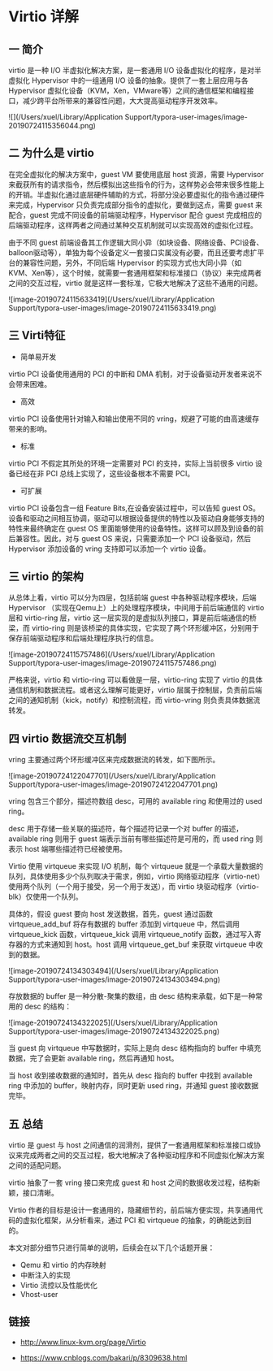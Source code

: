 # Virtio 详解

## 一 简介

virtio 是一种 I/O 半虚拟化解决方案，是一套通用 I/O 设备虚拟化的程序，是对半虚拟化 Hypervisor 中的一组通用 I/O 设备的抽象。提供了一套上层应用与各 Hypervisor 虚拟化设备（KVM，Xen，VMware等）之间的通信框架和编程接口，减少跨平台所带来的兼容性问题，大大提高驱动程序开发效率。

![](/Users/xuel/Library/Application Support/typora-user-images/image-20190724115356044.png)

## 二 为什么是 virtio

在完全虚拟化的解决方案中，guest VM 要使用底层 host 资源，需要 Hypervisor 来截获所有的请求指令，然后模拟出这些指令的行为，这样势必会带来很多性能上的开销。半虚拟化通过底层硬件辅助的方式，将部分没必要虚拟化的指令通过硬件来完成，Hypervisor 只负责完成部分指令的虚拟化，要做到这点，需要 guest 来配合，guest 完成不同设备的前端驱动程序，Hypervisor 配合 guest 完成相应的后端驱动程序，这样两者之间通过某种交互机制就可以实现高效的虚拟化过程。

由于不同 guest 前端设备其工作逻辑大同小异（如块设备、网络设备、PCI设备、balloon驱动等），单独为每个设备定义一套接口实属没有必要，而且还要考虑扩平台的兼容性问题，另外，不同后端 Hypervisor 的实现方式也大同小异（如KVM、Xen等），这个时候，就需要一套通用框架和标准接口（协议）来完成两者之间的交互过程，virtio 就是这样一套标准，它极大地解决了这些不通用的问题。

![image-20190724115633419](/Users/xuel/Library/Application Support/typora-user-images/image-20190724115633419.png)



## 三 Virti特征

* 简单易开发

virtio PCI 设备使用通用的 PCI 的中断和 DMA 机制，对于设备驱动开发者来说不会带来困难。

* 高效

virtio PCI 设备使用针对输入和输出使用不同的 vring，规避了可能的由高速缓存带来的影响。

* 标准

virtio PCI 不假定其所处的环境一定需要对 PCI 的支持，实际上当前很多 virtio 设备已经在非 PCI 总线上实现了，这些设备根本不需要 PCI。

* 可扩展

virtio PCI 设备包含一组 Feature Bits,在设备安装过程中，可以告知 guest OS。设备和驱动之间相互协调，驱动可以根据设备提供的特性以及驱动自身能够支持的特性来最终确定在 guest OS 里面能够使用的设备特性。这样可以顾及到设备的前后兼容性。因此，对与 guest OS 来说，只需要添加一个 PCI 设备驱动，然后 Hypervisor 添加设备的 vring 支持即可以添加一个 virtio 设备。

## 三 virtio 的架构

从总体上看，virtio 可以分为四层，包括前端 guest 中各种驱动程序模块，后端 Hypervisor （实现在Qemu上）上的处理程序模块，中间用于前后端通信的 virtio 层和 virtio-ring 层，virtio 这一层实现的是虚拟队列接口，算是前后端通信的桥梁，而 virtio-ring 则是该桥梁的具体实现，它实现了两个环形缓冲区，分别用于保存前端驱动程序和后端处理程序执行的信息。

![image-20190724115757486](/Users/xuel/Library/Application Support/typora-user-images/image-20190724115757486.png)

严格来说，virtio 和 virtio-ring 可以看做是一层，virtio-ring 实现了 virtio 的具体通信机制和数据流程。或者这么理解可能更好，virtio 层属于控制层，负责前后端之间的通知机制（kick，notify）和控制流程，而 virtio-vring 则负责具体数据流转发。

## 四 virtio 数据流交互机制

vring 主要通过两个环形缓冲区来完成数据流的转发，如下图所示。

![image-20190724122047701](/Users/xuel/Library/Application Support/typora-user-images/image-20190724122047701.png)

vring 包含三个部分，描述符数组 desc，可用的 available ring 和使用过的 used ring。

desc 用于存储一些关联的描述符，每个描述符记录一个对 buffer 的描述，available ring 则用于 guest 端表示当前有哪些描述符是可用的，而 used ring 则表示 host 端哪些描述符已经被使用。

Virtio 使用 virtqueue 来实现 I/O 机制，每个 virtqueue 就是一个承载大量数据的队列，具体使用多少个队列取决于需求，例如，virtio 网络驱动程序（virtio-net）使用两个队列（一个用于接受，另一个用于发送），而 virtio 块驱动程序（virtio-blk）仅使用一个队列。

具体的，假设 guest 要向 host 发送数据，首先，guest 通过函数 virtqueue_add_buf 将存有数据的 buffer 添加到 virtqueue 中，然后调用 virtqueue_kick 函数，virtqueue_kick 调用 virtqueue_notify 函数，通过写入寄存器的方式来通知到 host。host 调用 virtqueue_get_buf 来获取 virtqueue 中收到的数据。

![image-20190724134303494](/Users/xuel/Library/Application Support/typora-user-images/image-20190724134303494.png)

存放数据的 buffer 是一种分散-聚集的数组，由 desc 结构来承载，如下是一种常用的 desc 的结构：

![image-20190724134322025](/Users/xuel/Library/Application Support/typora-user-images/image-20190724134322025.png)

当 guest 向 virtqueue 中写数据时，实际上是向 desc 结构指向的 buffer 中填充数据，完了会更新 available ring，然后再通知 host。

当 host 收到接收数据的通知时，首先从 desc 指向的 buffer 中找到 available ring 中添加的 buffer，映射内存，同时更新 used ring，并通知 guest 接收数据完毕。

## 五 总结

virtio 是 guest 与 host 之间通信的润滑剂，提供了一套通用框架和标准接口或协议来完成两者之间的交互过程，极大地解决了各种驱动程序和不同虚拟化解决方案之间的适配问题。

virtio 抽象了一套 vring 接口来完成 guest 和 host 之间的数据收发过程，结构新颖，接口清晰。

Virtio 作者的目标是设计一套通用的，隐藏细节的，前后端方便实现，共享通用代码的虚拟化框架，从分析看来，通过 PCI 和 virtqueue 的抽象，的确能达到目的。

本文对部分细节只进行简单的说明，后续会在以下几个话题开展：

- Qemu 和 virtio 的内存映射
- 中断注入的实现
- Virtio 流控以及性能优化
- Vhost-user

## 链接

* http://www.linux-kvm.org/page/Virtio

* https://www.cnblogs.com/bakari/p/8309638.html